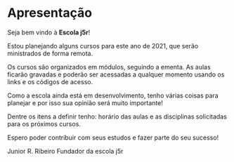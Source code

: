 # Apresentação

Seja bem vindo à **Escola j5r**!

Estou planejando alguns cursos para este ano de 2021, que serão ministrados de forma remota.

Os cursos são organizados em módulos, seguindo a ementa. As aulas ficarão gravadas e poderão ser acessadas a qualquer momento usando os links e os códigos de acesso.

Como a escola ainda está em desenvolvimento, tenho várias coisas para planejar e por isso sua opinião será muito importante!

Dentre os itens a definir tenho: horário das aulas e as disciplinas solicitadas para os próximos cursos.

Espero poder contribuir com seus estudos e fazer parte do seu sucesso!


Junior R. Ribeiro
Fundador da escola j5r

